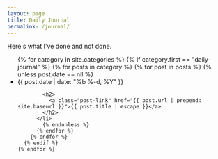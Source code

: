 ```yaml
---
layout: page
title: Daily Journal
permalink: /journal/
---
```


Here's what I've done and not done.

  <ul class="post-list">
    {% for category in site.categories %}
      {% if category.first == "daily-journal" %}
        {% for posts in category %}
         {% for post in posts %}
           {% unless post.date == nil %}
          <li>
            <span class="post-meta">{{ post.date | date: "%b %-d, %Y" }}</span>

            <h2>
              <a class="post-link" href="{{ post.url | prepend: site.baseurl }}">{{ post.title | escape }}</a>
            </h2>
          </li>
            {% endunless %}
          {% endfor %}
        {% endfor %}
      {% endif %}
    {% endfor %}
  </ul>
